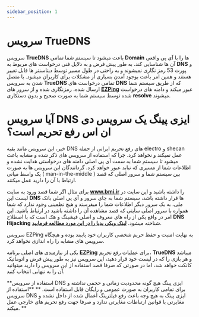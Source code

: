 ```yaml
---
sidebar_position: 1
---
```


# سرویس TrueDNS


سرویس **TrueDNS** باعث میشود تا سیستم شما تمامی **Domain** ها را با آی پی واقعی آن ها شناسایی کند. به طور پیش فرض و به دلایل فنی درخواست های مربوط به **DNS** و پورت 53 رمز نگاری نمیشوند و به راحتی در طول مسیر توسط دیتاسنتر ها قابل تغییر هستند و همین امر باعث بوجود آمدن بسیاری از مشکلات برای کاربران میشود.
با متصل شدن به سرویس **TrueDNS** تمامی درخواست های **DNS** که از طریق سیستم شما ارسال شده، رمزنگاری شده و از سرور های **[EZPing](https://ezping.ir/)** عبور میکند و دامنه های درخواست شده توسط سیستم شما به صورت صحیح و بدون دستکاری **resolve** میشوند.



# آیا سرویس DNS ایزی پینگ یک سرویس دی ان اس رفع تحریم است؟


خیر، این سرویس مانند بقیه DNS های رفع تحریم ایرانی از جمله electro و shecan عمل نمیکند و نخواهد کرد. چرا که استفاده از سرویس های ذکر شده و مشابه باعث میشود تا سیستم شما به سمت آی پی اصلی دامنه های درخواستی هدایت نشده و اطلاعات شما از مسیری که نباید عبور خواهد کرد. گردانندگان این سرویس ها به صورت یک واسط میانی ( man-in-the-middle ) بین سیستم شما و سرور اصلی که قصد ارتباط با آن را دارید عمل میکنند. 

برای مثال اگر شما قصد ورود به سایت **www.bmi.ir** را داشته باشید و این سایت در لیست این **DNS** ها قرار داشته باشد، سیستم شما به جای سرور و آی پی اصلی بانک ملی، به یک سرور دیگر اطلاعات شما را میفرستد و هیچ تظمینی وجود ندارد که شما همواره با سرور اصلی سایتی که قصد مشاهده آن را داشته باشید در ارتباط باشید. این امر در واقع یکی از راه های معروف و اصلی فیشینگ و هک است که با اصطلاح **DNS Hijacking** شناخته میشود. [**لینک ویکی پدیا را در این مورد مطالعه فرمایید**](https://en.wikipedia.org/wiki/DNS_hijacking).

سرویس EZPing به نهایت امنیت و حفظ حریم شخصی کاربران خود پایبند بوده و هیچگاه سرویس های مشابه را راه اندازی نخواهد کرد.

یکی از نیازمندی های اصلی برنامه **[EZPing](https://ezping.ir/)** برای عملیات رفع تحریم، **TrueDNS** میباشد و هر بازی را که در لیست خود قرار دهید، این سرویس نیز به طور پیش فرض و اتوماتیک کانکت خواهد شد، اما در صورتی که صرفا قصد استفاده از این سرویس را دارید میتوانید آن را به تنهایی انتخاب کنید.

**استفاده از سرویس DNS ایزی پینگ هیچ گونه محدودیت زمانی و حجمی نداشته و برای تمامی کاربران به صورت عمومی و رایگان قابل استفاده است.
**
**استفاده از سرویس DNS ایزی پینگ به هیچ وجه باعث رفع فیلترینگ اعمال شده از داخل نشده و مغایرتی با قوانین ارتباطات مغایرتی ندارد و صرفا جهت رفع تحریم های خارجی عمل میکند.
**
